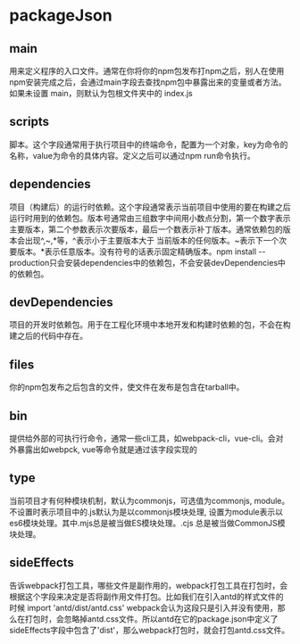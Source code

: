 # packageJson

## main

用来定义程序的入口文件。通常在你将你的npm包发布打npm之后，别人在使用npm安装完成之后，会通过main字段去查找npm包中暴露出来的变量或者方法。
如果未设置 main，则默认为包根文件夹中的 index.js

## scripts

脚本。这个字段通常用于执行项目中的终端命令，配置为一个对象，key为命令的名称，value为命令的具体内容。定义之后可以通过npm run命令执行。

## dependencies

项目（构建后）的运行时依赖。这个字段通常表示当前项目中使用的要在构建之后运行时用到的依赖包。版本号通常由三组数字中间用小数点分割，第一个数字表示主要版本，第二个参数表示次要版本，最后一个数表示补丁版本。通常依赖包的版本会出现^,~,*等，^表示小于主要版本大于
当前版本的任何版本。~表示下一个次要版本。*表示任意版本。没有符号的话表示固定精确版本。npm install --production只会安装dependencies中的依赖包，不会安装devDependencies中的依赖包。

## devDependencies

项目的开发时依赖包。用于在工程化环境中本地开发和构建时依赖的包，不会在构建之后的代码中存在。

## files

你的npm包发布之后包含的文件，使文件在发布是包含在tarball中。

## bin

提供给外部的可执行行命令，通常一些cli工具，如webpack-cli，vue-cli。会对外暴露出如webpck, vue等命令就是通过该字段实现的

## type

当前项目才有何种模块机制，默认为commonjs，可选值为commonjs, module。不设置时表示项目中的.js默认为是以commonjs模块处理,
设置为module表示以es6模块处理。其中.mjs总是被当做ES模块处理。.cjs 总是被当做CommonJS模块处理。

## sideEffects

告诉webpack打包工具，哪些文件是副作用的，webpack打包工具在打包时，会根据这个字段来决定是否将副作用文件打包。比如我们在引入antd的样式文件的时候
import 'antd/dist/antd.css' webpack会认为这段只是引入并没有使用，那么在打包时，会忽略掉antd.css文件。所以antd在它的package.json中定义了sideEffects字段中包含了'dist'，那么webpack打包时，就会打包antd.css文件。
